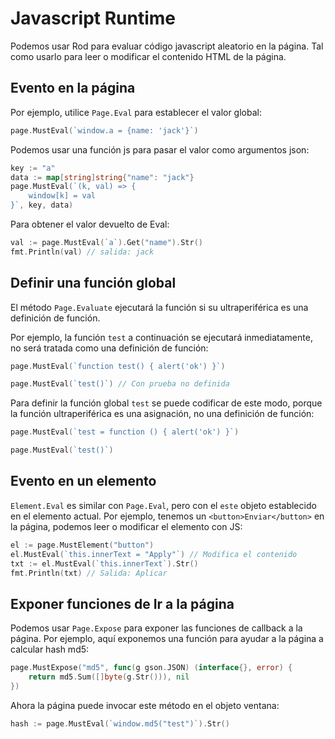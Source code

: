 # Javascript Runtime

Podemos usar Rod para evaluar código javascript aleatorio en la página. Tal como usarlo para leer o modificar el contenido HTML de la página.

## Evento en la página

Por ejemplo, utilice `Page.Eval` para establecer el valor global:

```go
page.MustEval(`window.a = {name: 'jack'}`)
```

Podemos usar una función js para pasar el valor como argumentos json:

```go
key := "a"
data := map[string]string{"name": "jack"}
page.MustEval(`(k, val) => {
    window[k] = val
}`, key, data)
```

Para obtener el valor devuelto de Eval:

```go
val := page.MustEval(`a`).Get("name").Str()
fmt.Println(val) // salida: jack
```

## Definir una función global

El método `Page.Evaluate` ejecutará la función si su ultraperiférica es una definición de función.

Por ejemplo, la función `test` a continuación se ejecutará inmediatamente, no será tratada como una definición de función:

```go
page.MustEval(`function test() { alert('ok') }`)

page.MustEval(`test()`) // Con prueba no definida
```

Para definir la función global `test` se puede codificar de este modo, porque la función ultraperiférica es una asignación, no una definición de función:

```go
page.MustEval(`test = function () { alert('ok') }`)

page.MustEval(`test()`)
```

## Evento en un elemento

`Element.Eval` es similar con `Page.Eval`, pero con el `este` objeto establecido en el elemento actual. Por ejemplo, tenemos un `<button>Enviar</button>` en la página, podemos leer o modificar el elemento con JS:

```go
el := page.MustElement("button")
el.MustEval(`this.innerText = "Apply"`) // Modifica el contenido
txt := el.MustEval(`this.innerText`).Str()
fmt.Println(txt) // Salida: Aplicar
```

## Exponer funciones de Ir a la página

Podemos usar `Page.Expose` para exponer las funciones de callback a la página. Por ejemplo, aquí exponemos una función para ayudar a la página a calcular hash md5:

```go
page.MustExpose("md5", func(g gson.JSON) (interface{}, error) {
    return md5.Sum([]byte(g.Str())), nil
})
```

Ahora la página puede invocar este método en el objeto ventana:

```go
hash := page.MustEval(`window.md5("test")`).Str()
```
